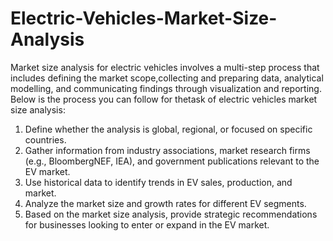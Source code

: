 # Electric-Vehicles-Market-Size-Analysis
Market size analysis for electric vehicles involves a multi-step process that includes defining the market scope,collecting and preparing data, analytical modelling, 
and communicating findings through visualization and reporting. 
Below is the process you can follow for thetask of electric vehicles market size analysis:

1) Define whether the analysis is global, regional, or focused on specific countries.
2) Gather information from industry associations, market research firms (e.g., BloombergNEF, IEA), and government publications relevant to the EV market.
3) Use historical data to identify trends in EV sales, production, and market.
4) Analyze the market size and growth rates for different EV segments.
5) Based on the market size analysis, provide strategic recommendations for businesses looking to enter or expand in the EV market.
